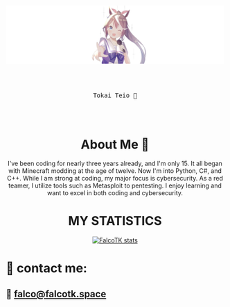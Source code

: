 ![Header](https://raw.githubusercontent.com/FalcoTK/FalcoTK/main/minimal-tokai-teio-cute-anime-girl.jpg "header")

<div align="center">
    <br><br>
<pre>
Tokai Teio 🐴
</pre>
<br><br>
    
# About Me 🐧
I've been coding for nearly three years already, and I'm only 15. It all began with Minecraft modding at the age of twelve. Now I'm into Python, C#, and C++. While I am strong at coding, my major focus is cybersecurity. As a red teamer, I utilize tools such as Metasploit to pentesting. I enjoy learning and want to excel in both coding and cybersecurity.

# MY STATISTICS 
[![FalcoTK stats](https://github-readme-stats.vercel.app/api?username=falcotk&show_icons=true&theme=radical)](https://falcotk.github.io/FalcoResume/)
</div>

# 🎩 contact me:
## 📧 falco@falcotk.space
